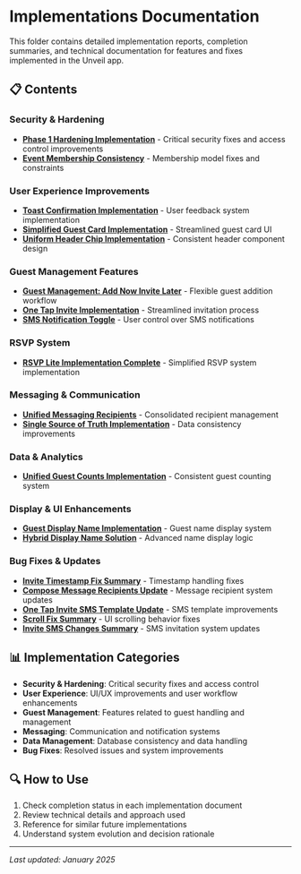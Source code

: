 # Implementations Documentation

This folder contains detailed implementation reports, completion summaries, and technical documentation for features and fixes implemented in the Unveil app.

## 📋 Contents

### Security & Hardening

- **[Phase 1 Hardening Implementation](PHASE_1_HARDENING_IMPLEMENTATION.md)** - Critical security fixes and access control improvements
- **[Event Membership Consistency](EVENT_MEMBERSHIP_CONSISTENCY_IMPLEMENTATION.md)** - Membership model fixes and constraints

### User Experience Improvements

- **[Toast Confirmation Implementation](TOAST_CONFIRMATION_IMPLEMENTATION.md)** - User feedback system implementation
- **[Simplified Guest Card Implementation](SIMPLIFIED_GUEST_CARD_IMPLEMENTATION.md)** - Streamlined guest card UI
- **[Uniform Header Chip Implementation](UNIFORM_HEADER_CHIP_IMPLEMENTATION.md)** - Consistent header component design

### Guest Management Features

- **[Guest Management: Add Now Invite Later](GUEST_MANAGEMENT_ADD_NOW_INVITE_LATER_IMPLEMENTATION.md)** - Flexible guest addition workflow
- **[One Tap Invite Implementation](ONE_TAP_INVITE_IMPLEMENTATION.md)** - Streamlined invitation process
- **[SMS Notification Toggle](SMS_NOTIFICATION_TOGGLE_IMPLEMENTATION.md)** - User control over SMS notifications

### RSVP System

- **[RSVP Lite Implementation Complete](RSVP_LITE_IMPLEMENTATION_COMPLETE.md)** - Simplified RSVP system implementation

### Messaging & Communication

- **[Unified Messaging Recipients](UNIFIED_MESSAGING_RECIPIENTS_IMPLEMENTATION.md)** - Consolidated recipient management
- **[Single Source of Truth Implementation](SINGLE_SOURCE_OF_TRUTH_IMPLEMENTATION_SUMMARY.md)** - Data consistency improvements

### Data & Analytics

- **[Unified Guest Counts Implementation](UNIFIED_GUEST_COUNTS_IMPLEMENTATION.md)** - Consistent guest counting system

### Display & UI Enhancements

- **[Guest Display Name Implementation](guest-display-name-implementation.md)** - Guest name display system
- **[Hybrid Display Name Solution](hybrid-display-name-solution.md)** - Advanced name display logic

### Bug Fixes & Updates

- **[Invite Timestamp Fix Summary](INVITE_TIMESTAMP_FIX_SUMMARY.md)** - Timestamp handling fixes
- **[Compose Message Recipients Update](COMPOSE_MESSAGE_RECIPIENTS_UPDATE_SUMMARY.md)** - Message recipient system updates
- **[One Tap Invite SMS Template Update](ONE_TAP_INVITE_SMS_TEMPLATE_UPDATE.md)** - SMS template improvements
- **[Scroll Fix Summary](SCROLL_FIX_SUMMARY.md)** - UI scrolling behavior fixes
- **[Invite SMS Changes Summary](INVITE_SMS_CHANGES_SUMMARY.md)** - SMS invitation system updates

## 📊 Implementation Categories

- **Security & Hardening**: Critical security fixes and access control
- **User Experience**: UI/UX improvements and user workflow enhancements
- **Guest Management**: Features related to guest handling and management
- **Messaging**: Communication and notification systems
- **Data Management**: Database consistency and data handling
- **Bug Fixes**: Resolved issues and system improvements

## 🔍 How to Use

1. Check completion status in each implementation document
2. Review technical details and approach used
3. Reference for similar future implementations
4. Understand system evolution and decision rationale

---

_Last updated: January 2025_
